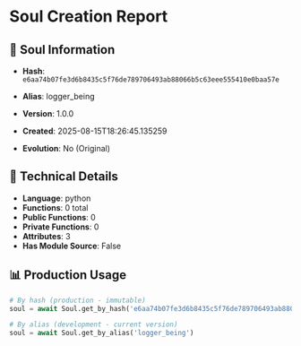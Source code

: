 # Soul Creation Report

## 🧬 Soul Information
- **Hash**: `e6aa74b07fe3d6b8435c5f76de789706493ab88066b5c63eee555410e0baa57e`
- **Alias**: logger_being
- **Version**: 1.0.0
- **Created**: 2025-08-15T18:26:45.135259

- **Evolution**: No (Original)

## 🔧 Technical Details
- **Language**: python
- **Functions**: 0 total
- **Public Functions**: 0
- **Private Functions**: 0
- **Attributes**: 3
- **Has Module Source**: False

## 📊 Production Usage
```python
# By hash (production - immutable)
soul = await Soul.get_by_hash('e6aa74b07fe3d6b8435c5f76de789706493ab88066b5c63eee555410e0baa57e')

# By alias (development - current version)
soul = await Soul.get_by_alias('logger_being')
```
